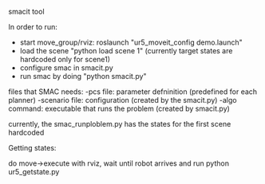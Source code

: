 smacit tool

In order to run:
- start move_group/rviz: roslaunch "ur5_moveit_config demo.launch"
- load the scene "python load scene 1" (currently target states are hardcoded only for scene1)
- configure smac in smacit.py
- run smac by doing "python smacit.py"




files that SMAC needs:
-pcs file: parameter defninition (predefined for each planner)
-scenario file: configuration (created by the smacit.py)
-algo command: executable that runs the problem (created by smacit.py)

currently, the smac_runploblem.py has the states for the first scene hardcoded




Getting states:

do move->execute with rviz, wait until robot arrives and run python ur5_getstate.py
